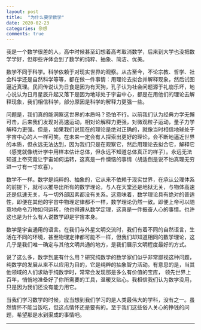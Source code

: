 ```yaml
---
layout: post
title:  "为什么要学数学"
date: 2020-02-23
categories: 杂想
comments: true
---
```


我是一个数学很差的人，高中时候甚至幻想着高考取消数学，后来到大学也没把数学学好，但却些许体会到了数学的纯粹、抽象、简洁、优美。

数学不同于科学。科学依赖于对现实世界的观察。从古至今，不论宗教、哲学、社会科学还是自然科学等等，都在做一件事情：用理论去拟合并解释现象，然后试图逼近真理。民间传说认为日食是因为有天狗，孔子认为社会问题源于礼崩乐坏，地心说认为日月星辰升起又落下是因为地球处于宇宙中心，都是在用他们的理论去解释现象，我们相信科学，部分原因是科学的解释力更强一些。

问题是，我们真的能洞察这世界的本质吗？恐怕不行。以前我们认为经典力学无懈可击，后来我们发现对高速运动，相对论解释力更强，对微观粒子运动，量子力学解释力更强。但是，如果我们说现在的理论是绝对正确的，就像当时相信地球处于宇宙中心的人一样可笑。在未来一定会有人探索出更好的理论，会不断地逼近世界的本质，但永远无法达到，因为我们只是在观察它，然后用理论去拟合它，解释它（感觉就像统计学中用样本估计总体，但永远不知道总体真正的样子）。永远无法知道上帝究竟让宇宙如何运转，这真是一件懊恼的事情（胡适倒是说不怕真理无穷进一寸有一寸欢喜）。

数学不一样。数学是纯粹的、抽象的，它从来不依赖于现实世界，在承认公理体系的前提下，就可以推导出所有的数学理论，与人在天堂还是地狱无关，与物体高速还是低速无关，与一切外部因素都没有关系。这意味着，数学理论具有绝对的普适性，即便在其他的宇宙中物理定律都不一样，数学理论仍然一致。即便上帝可以随意地命令万物如何运转，他也得遵从数学定理，这真是一件振奋人心的事情。也许这也是为什么有人说数学即是宇宙本身。

数学是宇宙通用的语言。在我们与外星文明交流时，我们有着不同的自然语言，生活在不同的环境，甚至物理定律都可能不一样，但我们却知道相同的数学理论，这几乎是我们唯一确定与其他文明共通的地方，是我们展示文明程度最好的方式。

说了这么多，数学到底有什么用？研究纯数学的数学家们似乎非常鄙视这种问题，纯数学的发展从来不以应用为目的，它是纯粹的抽象智力活动。有意思的是，当其他领域的人们求助于纯数学时，常常会发现那是多么有价值的宝库， 领先世界上百年，悄悄地准备好了你所需要的工具，温暖又贴心。我相信我们认为数学没用，只是因为我们还没有能力用它。

当我们学习数学的时候，应当想到我们学习的是人类最伟大的学科，没有之一。虽然情怀不能当饭吃，但这点情怀还是要有的。至于我们这些俗人关心的挣钱的问题，希望那是水到渠成的事情吧。

---



